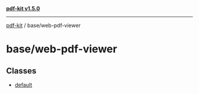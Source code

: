 [**pdf-kit v1.5.0**](../../README.md)

***

[pdf-kit](../../modules.md) / base/web-pdf-viewer

# base/web-pdf-viewer

## Classes

- [default](classes/default.md)
